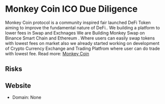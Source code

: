 # Monkey Coin ICO Due Diligence
Monkey Coin protocol is a community inspired fair launched DeFi Token aiming to improve the fundamental nature of DeFi.. We building a platform to lower fees in Swap and Exchnages We are Building Monkey Swap on Binance Smart Chain and Ethereum . Where users can easily swap tokens with lowest fees on market also we already started working on development of Crypto Currency Exchange and Trading Platfrom where user can do trade with lowest fee.
Read more: [Monkey Coin](https://metabay.network/ico/monkey-coin)
## Risks
## Website
* Domain: None

